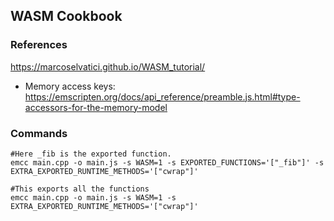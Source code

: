 ## WASM Cookbook

### References

https://marcoselvatici.github.io/WASM_tutorial/

 - Memory access keys: https://emscripten.org/docs/api_reference/preamble.js.html#type-accessors-for-the-memory-model

### Commands
```shell
#Here _fib is the exported function.
emcc main.cpp -o main.js -s WASM=1 -s EXPORTED_FUNCTIONS='["_fib"]' -s EXTRA_EXPORTED_RUNTIME_METHODS='["cwrap"]'
```

```shell
#This exports all the functions
emcc main.cpp -o main.js -s WASM=1 -s EXTRA_EXPORTED_RUNTIME_METHODS='["cwrap"]'
```

